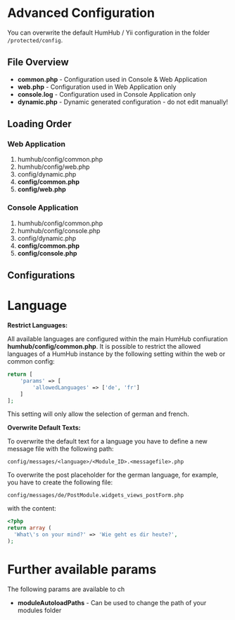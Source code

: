 Advanced Configuration
======================

You can overwrite the default HumHub / Yii configuration in the folder `/protected/config`. 

## File Overview

- **common.php**  - Configuration used in Console & Web Application
- **web.php** - Configuration used in Web Application only
- **console.log** - Configuration used in Console Application only
- **dynamic.php** - Dynamic generated configuration - do not edit manually!

## Loading Order

### Web Application

1. humhub/config/common.php
2. humhub/config/web.php
3. config/dynamic.php
4. **config/common.php**
5. **config/web.php**


### Console Application

1. humhub/config/common.php
2. humhub/config/console.php
3. config/dynamic.php
4. **config/common.php**
5. **config/console.php**

## Configurations

# Language


**Restrict Languages:**

All available languages are configured within the main HumHub confiuration **humhub/config/common.php**. 
It is possible to restrict the allowed languages of a HumHub instance by the following setting within
the web or common config:

```php
return [
    'params' => [
        'allowedLanguages' => ['de', 'fr']
    ]
];
```

This setting will only allow the selection of german and french.

**Overwrite Default Texts:**

To overwrite the default text for a language you have to define a new message file with the following path:

```
config/messages/<language>/<Module_ID>.<messagefile>.php
``` 

To overwrite the post placeholder for the german language, for example, you have to create the following file:

```
config/messages/de/PostModule.widgets_views_postForm.php
```

with the content:

``` php
<?php
return array (
  'What\'s on your mind?' => 'Wie geht es dir heute?',
);
```

# Further available params

The following params are available to ch

 - **moduleAutoloadPaths** - Can be used to change the path of your modules folder
